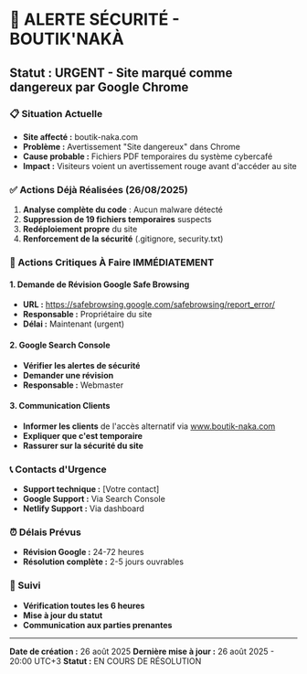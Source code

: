 # 🚨 ALERTE SÉCURITÉ - BOUTIK'NAKÀ

## Statut : URGENT - Site marqué comme dangereux par Google Chrome

### 📋 Situation Actuelle
- **Site affecté :** boutik-naka.com
- **Problème :** Avertissement "Site dangereux" dans Chrome
- **Cause probable :** Fichiers PDF temporaires du système cybercafé
- **Impact :** Visiteurs voient un avertissement rouge avant d'accéder au site

### ✅ Actions Déjà Réalisées (26/08/2025)
1. **Analyse complète du code** : Aucun malware détecté
2. **Suppression de 19 fichiers temporaires** suspects
3. **Redéploiement propre** du site
4. **Renforcement de la sécurité** (.gitignore, security.txt)

### 🎯 Actions Critiques À Faire IMMÉDIATEMENT

#### 1. Demande de Révision Google Safe Browsing
- **URL :** https://safebrowsing.google.com/safebrowsing/report_error/
- **Responsable :** Propriétaire du site
- **Délai :** Maintenant (urgent)

#### 2. Google Search Console
- **Vérifier les alertes de sécurité**
- **Demander une révision**
- **Responsable :** Webmaster

#### 3. Communication Clients
- **Informer les clients** de l'accès alternatif via www.boutik-naka.com
- **Expliquer que c'est temporaire**
- **Rassurer sur la sécurité du site**

### 📞 Contacts d'Urgence
- **Support technique :** [Votre contact]
- **Google Support :** Via Search Console
- **Netlify Support :** Via dashboard

### ⏰ Délais Prévus
- **Révision Google :** 24-72 heures
- **Résolution complète :** 2-5 jours ouvrables

### 🔄 Suivi
- **Vérification toutes les 6 heures**
- **Mise à jour du statut**
- **Communication aux parties prenantes**

---
**Date de création :** 26 août 2025
**Dernière mise à jour :** 26 août 2025 - 20:00 UTC+3
**Statut :** EN COURS DE RÉSOLUTION
